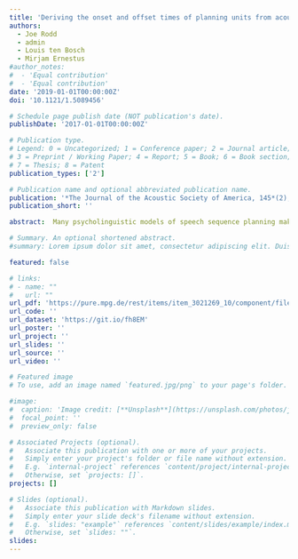 ```yaml
---
title: 'Deriving the onset and offset times of planning units from acoustic and articulatory measurements'
authors:
  - Joe Rodd
  - admin
  - Louis ten Bosch
  - Mirjam Ernestus 
#author_notes:
#  - 'Equal contribution'
#  - 'Equal contribution'
date: '2019-01-01T00:00:00Z'
doi: '10.1121/1.5089456'

# Schedule page publish date (NOT publication's date).
publishDate: '2017-01-01T00:00:00Z'

# Publication type.
# Legend: 0 = Uncategorized; 1 = Conference paper; 2 = Journal article;
# 3 = Preprint / Working Paper; 4 = Report; 5 = Book; 6 = Book section;
# 7 = Thesis; 8 = Patent
publication_types: ['2']

# Publication name and optional abbreviated publication name.
publication: '*The Journal of the Acoustic Society of America, 145*(2), EL161-EL167, doi:10.1121/1.5089456'
publication_short: ''

abstract:  Many psycholinguistic models of speech sequence planning make claims about the onset and offset times of planning units, such as words, syllables, and phonemes. These predictions typically go untested, however, since psycholinguists have assumed that the temporal dynamics of the speech signal is a poor index of the temporal dynamics of the underlying speech planning process. This article argues that this problem is tractable, and presents and validates two simple metrics that derive planning unit onset and offset times from the acoustic signal and articulatographic data.

# Summary. An optional shortened abstract.
#summary: Lorem ipsum dolor sit amet, consectetur adipiscing elit. Duis posuere tellus ac convallis placerat. Proin tincidunt magna sed ex sollicitudin condimentum.

featured: false

# links:
# - name: ""
#   url: ""
url_pdf: 'https://pure.mpg.de/rest/items/item_3021269_10/component/file_3027574/content'
url_code: ''
url_dataset: 'https://git.io/fh8EM'
url_poster: ''
url_project: ''
url_slides: ''
url_source: ''
url_video: ''

# Featured image
# To use, add an image named `featured.jpg/png` to your page's folder.

#image:
#  caption: 'Image credit: [**Unsplash**](https://unsplash.com/photos/jdD8gXaTZsc)'
#  focal_point: ''
#  preview_only: false

# Associated Projects (optional).
#   Associate this publication with one or more of your projects.
#   Simply enter your project's folder or file name without extension.
#   E.g. `internal-project` references `content/project/internal-project/index.md`.
#   Otherwise, set `projects: []`.
projects: []

# Slides (optional).
#   Associate this publication with Markdown slides.
#   Simply enter your slide deck's filename without extension.
#   E.g. `slides: "example"` references `content/slides/example/index.md`.
#   Otherwise, set `slides: ""`.
slides:
---
```


<!-- THIS MARKDOWN BIT IS CURRENTLY COMMENTED OUT









{{% callout note %}}
Click the _Cite_ button above to demo the feature to enable visitors to import publication metadata into their reference management software.
{{% /callout %}}

Supplementary notes can be added here, including [code and math](https://wowchemy.com/docs/content/writing-markdown-latex/).
-->
